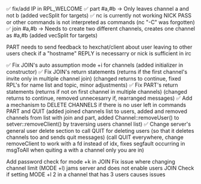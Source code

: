 ✅ fix/add IP in RPL_WELCOME
✅ part #a,#b -> Only leaves channel a and not b
	(added vecSplit for targets)
✅ nc is currently not working NICK PASS or other commands is not interpreted as commands
	(nc "-C" was forgotten)
✅ join #a,#b -> Needs to create two different channels, creates one channel as #a,#b
	(added vecSplit for targets)

PART needs to send feedback to hexchat/client about user leaving to other users
check if a "hostname" REPLY is necessarry or nick is sufficient in irc

✅ Fix JOIN's auto assumption mode +i for channels
	(added initializer in constructor)
✅ Fix JOIN's return statements (returns if the first channel's invite only in multiple channel join)
	(changed returns to continue, fixed RPL's for name list and topic, minor adjustments)
✅ Fix PART's return statements (returns if not on first channel in multiple channels)
	(changed returns to continue, removed unnecesarry if, rearranged messages)
✅ Add a mechanism to DELETE CHANNELS if there is no user left in commands PART and QUIT
	(added joined channels list to users, added and removed channels from list with join and part,
	added Channel::removeUser() to setver::removeClient() by traversing users channel list)
✅ Change server's general user delete section to call QUIT for deleting users (so that it deletes channels too and sends quit messages)
	(call QUIT everywhere, change removeClient to work with a fd instead of idx, fixes segfault occurring in msgToAll when quiting a with a channel only you are in)

Add password check for mode +k in JOIN
Fix issue where changing channel limit (MODE +l) jams server and does not enable users JOIN
Check if setting MODE +l 2 in a channel that has 3 users causes issues
